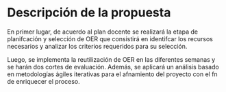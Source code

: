 Descripción de la propuesta
============================

En primer lugar, de acuerdo al plan docente se realizará la etapa de planifcación y selección de OER que consistirá en identifcar los recursos necesarios y analizar los criterios requeridos para su selección.

Luego, se implementa la reutilización de OER en las diferentes semanas y se harán dos cortes de evaluación. Además, se aplicará un análisis basado en metodologías ágiles iterativas para el afnamiento del proyecto con el fn de enriquecer el proceso.
